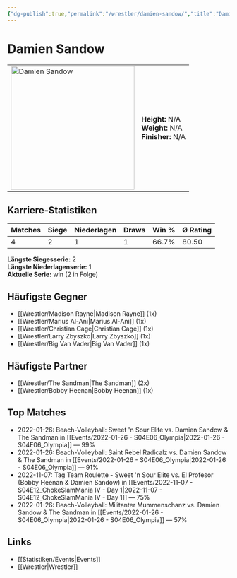 ```yaml
---
{"dg-publish":true,"permalink":"/wrestler/damien-sandow/","title":"Damien Sandow","tags":["wrestler"],"noteIcon":""}
---
```



# Damien Sandow

<table>
        <tr>
        <td><img src="https://github.com/CptSpaulding1980/choke-slam-wrestling/releases/download/images/Damien_Sandow.png" width="280" alt="Damien Sandow"></td>
        <td>
        <b>Height:</b> N/A<br>
        <b>Weight:</b> N/A<br>
        <b>Finisher:</b> N/A<br>
        </td>
        </tr>
        </table>
        
## Karriere-Statistiken

| Matches | Siege | Niederlagen | Draws | Win % | Ø Rating |
|---------|-------|-------------|-------|-------|-----------|
| 4 | 2 | 1 | 1 | 66.7% | 80.50 |

**Längste Siegesserie:** 2<br>**Längste Niederlagenserie:** 1<br>**Aktuelle Serie:** win (2 in Folge)


## Häufigste Gegner
- [[Wrestler/Madison Rayne\|Madison Rayne]] (1x)
- [[Wrestler/Marius Al-Ani\|Marius Al-Ani]] (1x)
- [[Wrestler/Christian Cage\|Christian Cage]] (1x)
- [[Wrestler/Larry Zbyszko\|Larry Zbyszko]] (1x)
- [[Wrestler/Big Van Vader\|Big Van Vader]] (1x)

## Häufigste Partner
- [[Wrestler/The Sandman\|The Sandman]] (2x)
- [[Wrestler/Bobby Heenan\|Bobby Heenan]] (1x)

## Top Matches
- 2022-01-26: Beach-Volleyball: Sweet 'n Sour Elite vs. Damien Sandow & The Sandman in [[Events/2022-01-26 - S04E06_Olympia\|2022-01-26 - S04E06_Olympia]] — 99%
- 2022-01-26: Beach-Volleyball: Saint Rebel Radicalz vs. Damien Sandow & The Sandman in [[Events/2022-01-26 - S04E06_Olympia\|2022-01-26 - S04E06_Olympia]] — 91%
- 2022-11-07: Tag Team Roulette - Sweet 'n Sour Elite vs. El Profesor (Bobby Heenan & Damien Sandow) in [[Events/2022-11-07 - S04E12_ChokeSlamMania IV - Day 1\|2022-11-07 - S04E12_ChokeSlamMania IV - Day 1]] — 75%
- 2022-01-26: Beach-Volleyball: Militanter Mummenschanz vs. Damien Sandow & The Sandman in [[Events/2022-01-26 - S04E06_Olympia\|2022-01-26 - S04E06_Olympia]] — 57%

## Links
- [[Statistiken/Events\|Events]]
- [[Wrestler\|Wrestler]]
